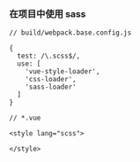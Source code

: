 ### 在项目中使用 sass

  ```
  // build/webpack.base.config.js

  {
    test: /\.scss$/,
    use: [
      'vue-style-loader',
      'css-loader',
      'sass-loader'
    ]
  }

  ```
  ```
  // *.vue

  <style lang="scss">

  </style>

  ```
